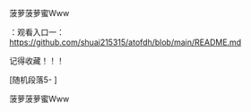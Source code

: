 菠萝菠萝蜜Www

：观看入口一：https://github.com/shuai215315/atofdh/blob/main/README.md


记得收藏！！！



[随机段落5-
]






菠萝菠萝蜜Www

